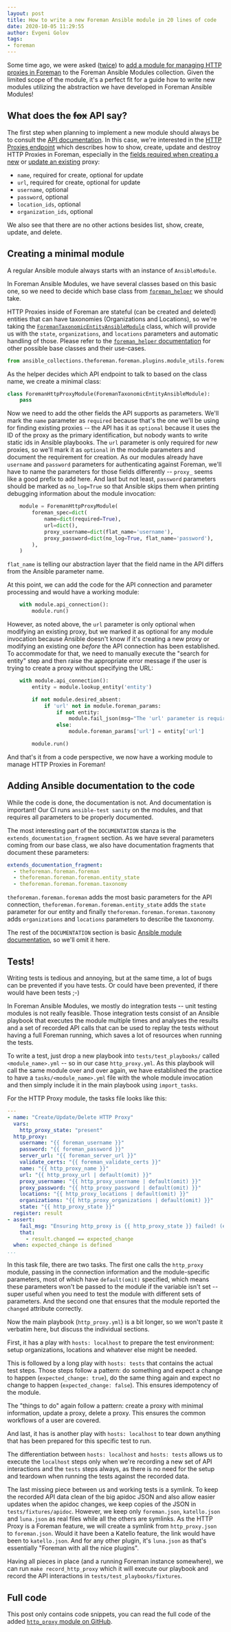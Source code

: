 ```yaml
---
layout: post
title: How to write a new Foreman Ansible module in 20 lines of code
date: 2020-10-05 11:29:55
author: Evgeni Golov
tags:
- foreman
---
```


Some time ago, we were asked ([twice](https://bugzilla.redhat.com/show_bug.cgi?id=1856401)) to [add a module for managing HTTP proxies in Foreman](https://github.com/theforeman/foreman-ansible-modules/issues/867) to the Foreman Ansible Modules collection. Given the limited scope of the module, it's a perfect fit for a guide how to write new modules utilizing the abstraction we have developed in Foreman Ansible Modules!

<!--more-->

## What does the ~~fox~~ API say?

The first step when planning to implement a new module should always be to consult the [API documentation](https://theforeman.org/api/2.1/). In this case, we're interested in the [HTTP Proxies endpoint](https://theforeman.org/api/2.1/apidoc/v2/http_proxies.html) which describes how to show, create, update and destroy HTTP Proxies in Foreman, especially in the [fields required when creating a new](https://theforeman.org/api/2.1/apidoc/v2/http_proxies/create.html) or [update an existing](https://theforeman.org/api/2.1/apidoc/v2/http_proxies/update.html) proxy:

* `name`, required for create, optional for update
* `url`, required for create, optional for update
* `username`, optional
* `password`, optional
* `location_ids`, optional
* `organization_ids`, optional

We also see that there are no other actions besides list, show, create, update, and delete.

## Creating a minimal module

A regular Ansible module always starts with an instance of `AnsibleModule`.

In Foreman Ansible Modules, we have several classes based on this basic one, so we need to decide which base class from [`foreman_helper`](https://github.com/theforeman/foreman-ansible-modules/blob/develop/plugins/module_utils/foreman_helper.py) we should take.

HTTP Proxies inside of Foreman are stateful (can be created and deleted) entities that can have taxonomies (Organizations and Locations), so we're taking the [`ForemanTaxonomicEntityAnsibleModule`](https://theforeman.github.io/foreman-ansible-modules/develop/api.html#foreman_helper.ForemanTaxonomicEntityAnsibleModule) class, which will provide us with the `state`, `organizations`, and `locations` parameters and automatic handling of those. Please refer to the [`foreman_helper` documentation](https://theforeman.github.io/foreman-ansible-modules/develop/api.html) for other possible base classes and their use-cases.

```python
from ansible_collections.theforeman.foreman.plugins.module_utils.foreman_helper import ForemanTaxonomicEntityAnsibleModule
```

As the helper decides which API endpoint to talk to based on the class name, we create a minimal class:

```python
class ForemanHttpProxyModule(ForemanTaxonomicEntityAnsibleModule):
    pass
```

Now we need to add the other fields the API supports as parameters. We'll mark the `name` parameter as `required` because that's the one we'll be using for finding existing proxies -- the API has it as `optional` because it uses the ID of the proxy as the primary identification, but nobody wants to write static ids in Ansible playbooks. The `url` parameter is only required for *new* proxies, so we'll mark it as `optional` in the module parameters and document the requirement for creation. As our modules already have `username` and `password` parameters for authenticating against Foreman, we'll have to name the parameters for those fields differently -- `proxy_` seems like a good prefix to add here. And last but not least, `password` parameters should be marked as `no_log=True` so that Ansible skips them when printing debugging information about the module invocation:

```python
    module = ForemanHttpProxyModule(
        foreman_spec=dict(
            name=dict(required=True),
            url=dict(),
            proxy_username=dict(flat_name='username'),
            proxy_password=dict(no_log=True, flat_name='password'),
        ),
    )
```

`flat_name` is telling our abstraction layer that the field name in the API differs from the Ansible parameter name.

At this point, we can add the code for the API connection and parameter processing and would have a working module:


```python
    with module.api_connection():
        module.run()
```

However, as noted above, the `url` parameter is only optional when modifying an existing proxy, but we marked it as optional for any module invocation because Ansible doesn't know if it's creating a new proxy or modifying an existing one *before* the API connection has been established. To accommodate for that, we need to manually execute the "search for entity" step and then raise the appropriate error message if the user is trying to create a proxy without specifying the URL:

```python
    with module.api_connection():
        entity = module.lookup_entity('entity')

        if not module.desired_absent:
            if 'url' not in module.foreman_params:
                if not entity:
                    module.fail_json(msg="The 'url' parameter is required when creating a new HTTP Proxy.")
                else:
                    module.foreman_params['url'] = entity['url']

        module.run()
```

And that's it from a code perspective, we now have a working module to manage HTTP Proxies in Foreman!

## Adding Ansible documentation to the code

While the code is done, the documentation is not. And documentation is important! Our CI runs `ansible-test sanity` on the modules, and that requires all parameters to be properly documented.

The most interesting part of the `DOCUMENTATION` stanza is the `extends_documentation_fragment` section. As we have several parameters coming from our base class, we also have documentation fragments that document these parameters:

```yaml
extends_documentation_fragment:
  - theforeman.foreman.foreman
  - theforeman.foreman.foreman.entity_state
  - theforeman.foreman.foreman.taxonomy
```

`theforeman.foreman.foreman` adds the most basic parameters for the API connection, `theforeman.foreman.foreman.entity_state` adds the `state` parameter for our entity and finally `theforeman.foreman.foreman.taxonomy` adds `organizations` and `locations` parameters to describe the taxonomy.

The rest of the `DOCUMENTATION` section is basic [Ansible module documentation](https://docs.ansible.com/ansible/latest/dev_guide/developing_modules_documenting.html), so we'll omit it here.

## Tests!

Writing tests is tedious and annoying, but at the same time, a lot of bugs can be prevented if you have tests. Or could have been prevented, if there would have been tests ;-)

In Foreman Ansible Modules, we mostly do integration tests -- unit testing modules is not really feasible. Those integration tests consist of an Ansible playbook that executes the module multiple times and analyses the results and a set of recorded API calls that can be used to replay the tests without having a full Foreman running, which saves a lot of resources when running the tests.

To write a test, just drop a new playbook into `tests/test_playbooks/` called `<module_name>.yml` -- so in our case `http_proxy.yml`. As this playbook will call the same module over and over again, we have established the practice to have a `tasks/<module_name>.yml` file with the whole module invocation and then simply include it in the main playbook using `import_tasks`.

For the HTTP Proxy module, the tasks file looks like this:

```yaml
---
- name: "Create/Update/Delete HTTP Proxy"
  vars:
    http_proxy_state: "present"
  http_proxy:
    username: "{{ foreman_username }}"
    password: "{{ foreman_password }}"
    server_url: "{{ foreman_server_url }}"
    validate_certs: "{{ foreman_validate_certs }}"
    name: "{{ http_proxy_name }}"
    url: "{{ http_proxy_url | default(omit) }}"
    proxy_username: "{{ http_proxy_username | default(omit) }}"
    proxy_password: "{{ http_proxy_password | default(omit) }}"
    locations: "{{ http_proxy_locations | default(omit) }}"
    organizations: "{{ http_proxy_organizations | default(omit) }}"
    state: "{{ http_proxy_state }}"
  register: result
- assert:
    fail_msg: "Ensuring http_proxy is {{ http_proxy_state }} failed! (expected_change: {{ expected_change | default('unknown') }})"
    that:
      - result.changed == expected_change
  when: expected_change is defined
...
```

In this task file, there are two tasks. The first one calls the `http_proxy` module, passing in the connection information and the module-specific parameters, most of which have `default(omit)` specified, which means these parameters won't be passed to the module if the variable isn't set -- super useful when you need to test the module with different sets of parameters. And the second one that ensures that the module reported the `changed` attribute correctly.

Now the main playbook (`http_proxy.yml`) is a bit longer, so we won't paste it verbatim here, but discuss the individual sections.

First, it has a play with `hosts: localhost` to prepare the test environment: setup organizations, locations and whatever else might be needed.

This is followed by a long play with `hosts: tests` that contains the actual test steps.
Those steps follow a pattern: do something and expect a change to happen (`expected_change: true`), do the same thing again and expect no change to happen (`expected_change: false`). This ensures idempotency of the module.

The "things to do" again follow a pattern: create a proxy with minimal information, update a proxy, delete a proxy. This ensures the common workflows of a user are covered.

And last, it has is another play with `hosts: localhost` to tear down anything that has been prepared for this specific test to run.

The differentiation between `hosts: localhost` and `hosts: tests` allows us to execute the `localhost` steps only when we're recording a new set of API interactions and the `tests` steps always, as there is no need for the setup and teardown when running the tests against the recorded data.

The last missing piece between us and working tests is a symlink. To keep the recorded API data clean of the big apidoc JSON and also allow easier updates when the apidoc changes, we keep copies of the JSON in `tests/fixtures/apidoc`. However, we keep only `foreman.json`, `katello.json` and `luna.json` as real files while all the others are symlinks. As the HTTP Proxy is a Foreman feature, we will create a symlink from `http_proxy.json` to `foreman.json`. Would it have been a Katello feature, the link would have been to `katello.json`. And for any other plugin, it's `luna.json` as that's essentially "Foreman with all the nice plugins".

Having all pieces in place (and a running Foreman instance somewhere), we can run `make record_http_proxy` which it will execute our playbook and record the API interactions in `tests/test_playbooks/fixtures`.

## Full code

This post only contains code snippets, you can read the full code of the added [`http_proxy` module on GitHub](https://github.com/theforeman/foreman-ansible-modules/blob/develop/plugins/modules/http_proxy.py).
